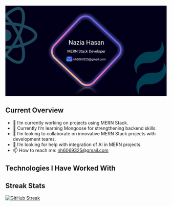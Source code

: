 ![Profile Banner](/images/Banner/Banner.png "Profile Banner")

## Current Overview

- 🔭 I’m currently working on projects using MERN Stack.
- 🌱 Currently I’m learning Mongoose for strengthening backend skills.
- 👯 I’m looking to collaborate on innovative MERN Stack projects with development teams.
- 🤔 I’m looking for help with integration of AI in MERN projects.
- 📫 How to reach me: nh6069325@gmail.com

## Technologies I Have Worked With

## Streak Stats

[![GitHub Streak](https://github-readme-streak-stats.herokuapp.com?user=nhasan97&theme=tokyonight)](https://git.io/streak-stats)

